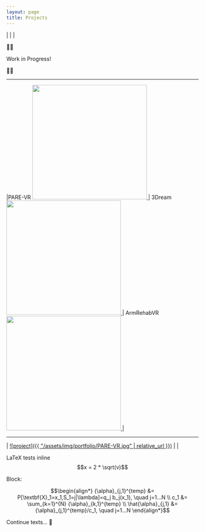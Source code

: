 ```yaml
---
layout: page
title: Projects
---
```


| | |


🚧🚧

Work in Progress! 

🚧🚧

---

|PARE-VR <a href="{{site.baseurl}}/projects/PARE-VR"><img src="{{site.baseurl}}/assets/img/portfolio/PARE-VR.jpg" width="300px"> </a> | 3Dream <a href="{{site.baseurl}}/projects/PARE-VR"><img src="{{site.baseurl}}/assets/img/portfolio/PARE-VR.jpg" width="300px"> </a> | ArmRehabVR <a href="{{site.baseurl}}/projects/PARE-VR"><img src="{{site.baseurl}}/assets/img/portfolio/PARE-VR.jpg" width="300px"> </a> | 


---

| [![project]({{ "/assets/img/portfolio/PARE-VR.jpg" | relative_url }})]({{site.baseurl}}/projects/PARE-VR) |  |


LaTeX tests inline $$x = 2 * \sqrt(v)$$

Block:

$$\begin{align*}
    {\alpha}_{j,1}^{temp} &= P[\textbf{X}_1=x_1,S_1=j|\lambda]=q_j b_j(x_1), \quad j=1...N \\
    c_1 &= \sum_{k=1}^{N}  {\alpha}_{k,1}^{temp} \\
     \hat{\alpha}_{j,1} &=  {\alpha}_{j,1}^{temp}/c_1, \quad j=1...N
\end{align*}$$

Continue texts... 📜